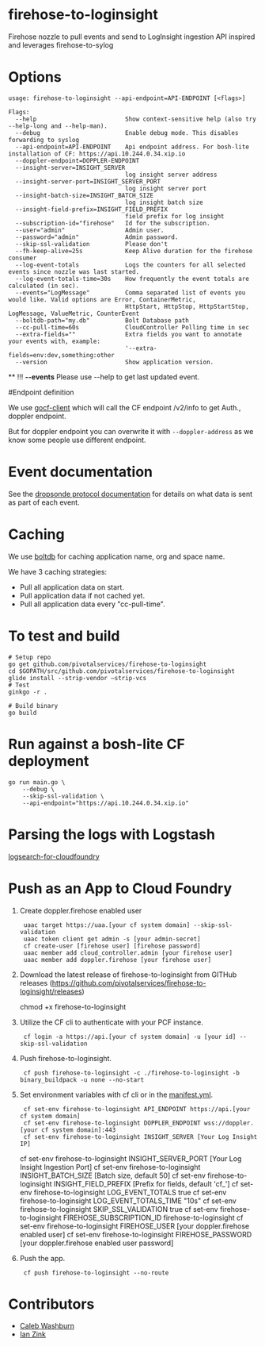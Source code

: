 # firehose-to-loginsight
Firehose nozzle to pull events and send to LogInsight ingestion API inspired and leverages firehose-to-sylog

# Options

```
usage: firehose-to-loginsight --api-endpoint=API-ENDPOINT [<flags>]

Flags:
  --help                         Show context-sensitive help (also try --help-long and --help-man).
  --debug                        Enable debug mode. This disables forwarding to syslog
  --api-endpoint=API-ENDPOINT    Api endpoint address. For bosh-lite installation of CF: https://api.10.244.0.34.xip.io
  --doppler-endpoint=DOPPLER-ENDPOINT
  --insight-server=INSIGHT_SERVER
                                 log insight server address
  --insight-server-port=INSIGHT_SERVER_PORT
                                 log insight server port
  --insight-batch-size=INSIGHT_BATCH_SIZE
                                 log insight batch size
  --insight-field-prefix=INSIGHT_FIELD_PREFIX
                                 field prefix for log insight
  --subscription-id="firehose"   Id for the subscription.
  --user="admin"                 Admin user.
  --password="admin"             Admin password.
  --skip-ssl-validation          Please don't
  --fh-keep-alive=25s            Keep Alive duration for the firehose consumer
  --log-event-totals             Logs the counters for all selected events since nozzle was last started.
  --log-event-totals-time=30s    How frequently the event totals are calculated (in sec).
  --events="LogMessage"          Comma separated list of events you would like. Valid options are Error, ContainerMetric,
                                 HttpStart, HttpStop, HttpStartStop, LogMessage, ValueMetric, CounterEvent
  --boltdb-path="my.db"          Bolt Database path
  --cc-pull-time=60s             CloudController Polling time in sec
  --extra-fields=""              Extra fields you want to annotate your events with, example:
                                 '--extra-fields=env:dev,something:other
  --version                      Show application version.
```

** !!! **--events** Please use --help to get last updated event.


#Endpoint definition

We use [gocf-client](https://github.com/cloudfoundry-community/go-cfclient) which will call the CF endpoint /v2/info to get Auth., doppler endpoint.

But for doppler endpoint you can overwrite it with ``` --doppler-address ``` as we know some people use different endpoint.

# Event documentation

See the [dropsonde protocol documentation](https://github.com/cloudfoundry/dropsonde-protocol/tree/master/events) for details on what data is sent as part of each event.

# Caching
We use [boltdb](https://github.com/boltdb/bolt) for caching application name, org and space name.

We have 3 caching strategies:
* Pull all application data on start.
* Pull application data if not cached yet.
* Pull all application data every "cc-pull-time".

# To test and build


    # Setup repo
    go get github.com/pivotalservices/firehose-to-loginsight
    cd $GOPATH/src/github.com/pivotalservices/firehose-to-loginsight
    glide install --strip-vendor —strip-vcs
    # Test
	ginkgo -r .

    # Build binary
    go build

# Run against a bosh-lite CF deployment

    go run main.go \
		--debug \
		--skip-ssl-validation \
		--api-endpoint="https://api.10.244.0.34.xip.io"

# Parsing the logs with Logstash

[logsearch-for-cloudfoundry](https://github.com/logsearch/logsearch-for-cloudfoundry)

# Push as an App to Cloud Foundry

1. Create doppler.firehose enabled user

		uaac target https://uaa.[your cf system domain] --skip-ssl-validation
		uaac token client get admin -s [your admin-secret]
		cf create-user [firehose user] [firehose password]
		uaac member add cloud_controller.admin [your firehose user]
		uaac member add doppler.firehose [your firehose user]

2. Download the latest release of firehose-to-loginsight from GITHub releases (https://github.com/pivotalservices/firehose-to-loginsight/releases)

   chmod +x firehose-to-loginsight

3. Utilize the CF cli to authenticate with your PCF instance.

		cf login -a https://api.[your cf system domain] -u [your id] --skip-ssl-validation

4. Push firehose-to-loginsight.

		cf push firehose-to-loginsight -c ./firehose-to-loginsight -b binary_buildpack -u none --no-start

5. Set environment variables with cf cli or in the [manifest.yml](./manifest.yml).

		cf set-env firehose-to-loginsight API_ENDPOINT https://api.[your cf system domain]
		cf set-env firehose-to-loginsight DOPPLER_ENDPOINT wss://doppler.[your cf system domain]:443
		cf set-env firehose-to-loginsight INSIGHT_SERVER [Your Log Insight IP]
    cf set-env firehose-to-loginsight INSIGHT_SERVER_PORT [Your Log Insight Ingestion Port]
    cf set-env firehose-to-loginsight INSIGHT_BATCH_SIZE [Batch size, default 50]
    cf set-env firehose-to-loginsight INSIGHT_FIELD_PREFIX [Prefix for fields, default 'cf_']
		cf set-env firehose-to-loginsight LOG_EVENT_TOTALS true
		cf set-env firehose-to-loginsight LOG_EVENT_TOTALS_TIME "10s"
		cf set-env firehose-to-loginsight SKIP_SSL_VALIDATION true
		cf set-env firehose-to-loginsight FIREHOSE_SUBSCRIPTION_ID firehose-to-loginsight
		cf set-env firehose-to-loginsight FIREHOSE_USER  [your doppler.firehose enabled user]
		cf set-env firehose-to-loginsight FIREHOSE_PASSWORD  [your doppler.firehose enabled user password]

6. Push the app.

		cf push firehose-to-loginsight --no-route

# Contributors

* [Caleb Washburn](https://github.com/calebwashburn)
* [Ian Zink](https://github.com/z4ce)
